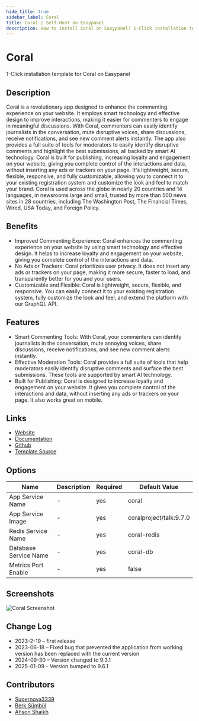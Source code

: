 ```yaml
---
hide_title: true
sidebar_label: Coral
title: Coral | Self-Host on Easypanel
description: How to install Coral on Easypanel? 1-Click installation template for Coral on Easypanel
---
```


<!-- generated -->

# Coral

1-Click installation template for Coral on Easypanel

## Description

Coral is a revolutionary app designed to enhance the commenting experience on your website. It employs smart technology and effective design to improve interactions, making it easier for commenters to engage in meaningful discussions. With Coral, commenters can easily identify journalists in the conversation, mute disruptive voices, share discussions, receive notifications, and see new comment alerts instantly. The app also provides a full suite of tools for moderators to easily identify disruptive comments and highlight the best submissions, all backed by smart AI technology. Coral is built for publishing, increasing loyalty and engagement on your website, giving you complete control of the interactions and data, without inserting any ads or trackers on your page. It&#39;s lightweight, secure, flexible, responsive, and fully customizable, allowing you to connect it to your existing registration system and customize the look and feel to match your brand. Coral is used across the globe in nearly 20 countries and 14 languages, in newsrooms large and small, trusted by more than 500 news sites in 28 countries, including The Washington Post, The Financial Times, Wired, USA Today, and Foreign Policy.

## Benefits

- Improved Commenting Experience: Coral enhances the commenting experience on your website by using smart technology and effective design. It helps to increase loyalty and engagement on your website, giving you complete control of the interactions and data.
- No Ads or Trackers: Coral prioritizes user privacy. It does not insert any ads or trackers on your page, making it more secure, faster to load, and transparently better for you and your users.
- Customizable and Flexible: Coral is lightweight, secure, flexible, and responsive. You can easily connect it to your existing registration system, fully customize the look and feel, and extend the platform with our GraphQL API.

## Features

- Smart Commenting Tools: With Coral, your commenters can identify journalists in the conversation, mute annoying voices, share discussions, receive notifications, and see new comment alerts instantly.
- Effective Moderation Tools: Coral provides a full suite of tools that help moderators easily identify disruptive comments and surface the best submissions. These tools are supported by smart AI technology.
- Built for Publishing: Coral is designed to increase loyalty and engagement on your website. It gives you complete control of the interactions and data, without inserting any ads or trackers on your page. It also works great on mobile.

## Links

- [Website](https://coralproject.net/)
- [Documentation](https://docs.coralproject.net/)
- [Github](https://github.com/coralproject/talk)
- [Template Source](https://github.com/easypanel-io/templates/tree/main/templates/coralproject)

## Options

Name | Description | Required | Default Value
-|-|-|-
App Service Name | - | yes | coral
App Service Image | - | yes | coralproject/talk:9.7.0
Redis Service Name | - | yes | coral-redis
Database Service Name | - | yes | coral-db
Metrics Port Enable | - | yes | false

## Screenshots

![Coral Screenshot](./assets/screenshot.png)

## Change Log

- 2023-2-19 – first release
- 2023-06-18 – Fixed bug that prevented the application from working version has been replaced with the current version
- 2024-09-30 – Version changed to 9.3.1
- 2025-01-09 – Version bumped to 9.6.1

## Contributors

- [Supernova3339](https://github.com/Supernova3339)
- [Berk Sümbül](https://berksmbl.com)
- [Ahson Shaikh](https://github.com/MuhammadAhsanDonuts)

